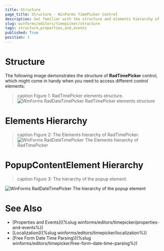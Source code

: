```yaml
---
title: Structure
page_title: Structure - WinForms TimePicker Control
description: Get familiar with the structure and elements hierarchy of WinForms TimePicker.
slug: winforms/editors/timepicker/structure
tags: structure,properties,and,events
published: True
position: 1
---
```


# Structure

The following image demonstrates the structure of __RadTimePicker__ control, which might come in handy when you need to access different control elements:

>caption Figure 1: RadTimePicker elements structure. 
![WinForms RadDateTimePicker RadTimePicker elements structure](images/editors-timepicker-structure001.png)

# Elements Hierarchy

>caption Figure 2: The Elements hierarchy of RadTimePicker.
![WinForms RadDateTimePicker The Elements hierarchy of RadTimePicker](images/editors-timepicker-structure002.png)


# PopupContentElement Hierarchy 

>caption Figure 3: The hierarchy of the popup element.

![WinForms RadDateTimePicker The hierarchy of the popup element](images/editors-timepicker-structure003.png)

# See Also

* [Properties and Events]({%slug winforms/editors/timepicker/properties-and-events%})
* [Localization]({%slug winforms/editors/timepicker/localization%})
* [Free Form Date Time Parsing]({%slug winforms/editors/timepicker/free-form-date-time-parsing%})
